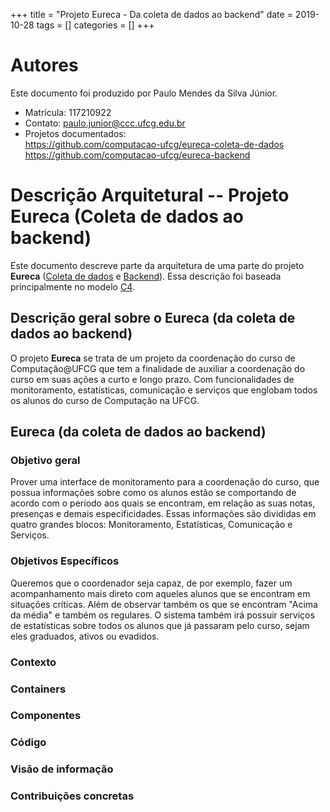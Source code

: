+++
title = "Projeto Eureca - Da coleta de dados ao backend"
date = 2019-10-28
tags = []
categories = []
+++

# Autores

Este documento foi produzido por Paulo Mendes da Silva Júnior.

- Matrícula: 117210922
- Contato: paulo.junior@ccc.ufcg.edu.br
- Projetos documentados: </br>
  https://github.com/computacao-ufcg/eureca-coleta-de-dados </br>
  https://github.com/computacao-ufcg/eureca-backend

# Descrição Arquitetural -- Projeto Eureca (Coleta de dados ao backend)

Este documento descreve parte da arquitetura de uma parte do projeto **Eureca** ([Coleta de dados](https://github.com/computacao-ufcg/eureca-coleta-de-dados) e [Backend](https://github.com/computacao-ufcg/eureca-backend)). Essa descrição foi baseada principalmente no modelo [C4](https://c4model.com/).

## Descrição geral sobre o Eureca (da coleta de dados ao backend)

O projeto **Eureca** se trata de um projeto da coordenação do curso de Computação@UFCG que tem a finalidade de auxiliar a coordenação do curso em suas ações a curto e longo prazo. Com funcionalidades de monitoramento, estatísticas, comunicação e serviços que englobam todos os alunos do curso de Computação na UFCG.

## Eureca (da coleta de dados ao backend)

### Objetivo geral

Prover uma interface de monitoramento para a coordenação do curso, que possua informações sobre como os alunos estão se comportando de acordo com o período aos quais se encontram, em relação as suas notas, presenças e demais especificidades. Essas informações são divididas em quatro grandes blocos: Monitoramento, Estatísticas, Comunicação e Serviços.

### Objetivos Específicos

Queremos que o coordenador seja capaz, de por exemplo, fazer um acompanhamento mais direto com aqueles alunos que se encontram em situações críticas. Além de observar também os que se encontram "Acima da média" e também os regulares. O sistema também irá possuir serviços de estatísticas sobre todos os alunos que já passaram pelo curso, sejam eles graduados, ativos ou evadidos.

### Contexto

### Containers

### Componentes

### Código

### Visão de informação

### Contribuições concretas